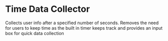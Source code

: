 Time Data Collector
====================

Collects user info after a specified number of seconds. Removes the need for users to keep time as the built in timer keeps track and provides an input box for quick data collection
